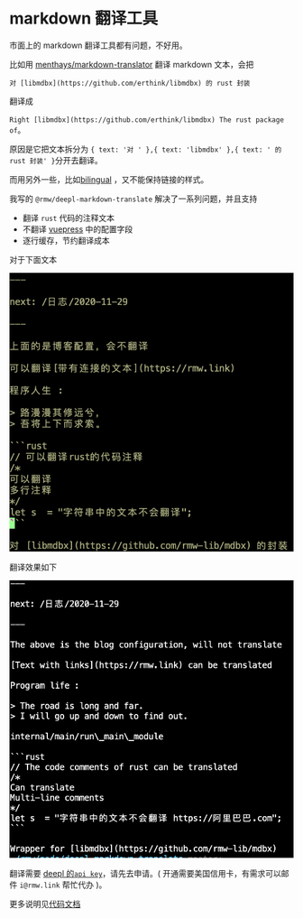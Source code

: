 # markdown 翻译工具

市面上的 markdown 翻译工具都有问题，不好用。

比如用 [menthays/markdown-translator](https://github.com/menthays/markdown-translator) 翻译 markdown 文本，会把

`对 [libmdbx](https://github.com/erthink/libmdbx) 的 rust 封装`

翻译成

`Right [libmdbx](https://github.com/erthink/libmdbx) The rust package of`。

原因是它把文本拆分为 ```{ text: '对 ' },{ text: 'libmdbx' },{ text: ' 的 rust 封装' }```分开去翻译。

而用另外一些，比如[bilingual](https://github.com/zjp-CN/bilingual/issues/22) ，又不能保持链接的样式。

我写的 `@rmw/deepl-markdown-translate` 解决了一系列问题，并且支持

* 翻译 `rust` 代码的注释文本
* 不翻译 [vuepress](https://v2.vuepress.vuejs.org/zh/reference/default-theme/frontmatter.html#prev) 中的配置字段
* 逐行缓存，节约翻译成本

对于下面文本

![](https://raw.githubusercontent.com/gcxfd/img/gh-pages/nc10t5.png)

翻译效果如下

![](https://raw.githubusercontent.com/gcxfd/img/gh-pages/CytFEw.png)

翻译需要 [deepl 的`api key`](https://www.deepl.com/pro-api)，请先去申请。( 开通需要美国信用卡，有需求可以邮件 `i@rmw.link` 帮忙代办 )。

更多说明见[代码文档](https://www.npmjs.com/package/@rmw/deepl-markdown-translate)